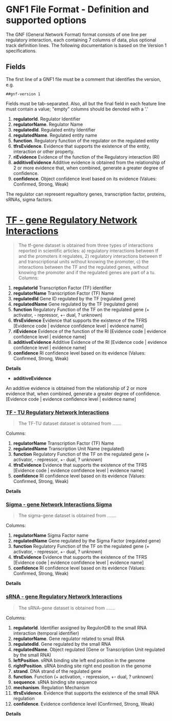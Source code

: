 # GNF1 File Format - Definition and supported options

The GNF (General Network Format) format consists of one line per regulatory interaction, each containing 7 columns of data, 
plus optional track definition lines. The following documentation is based on the Version 1 specifications.


## Fields

The first line of a GNF1 file must be a comment that identifies the version, e.g.

```
##gnf-version 1
```

Fields must be tab-separated. Also, all but the final field in each feature line must contain a value; "empty" columns should be denoted with a '.'

1. **regulatorId**. Regulator Identifier
2. **regulatorName**. Regulator Name
3. **regulatedId**. Regulated entity Identifier
4. **regulatedName**. Regulated entity name
5. **function**. Regulatory function of the regulator on the regulated entity
6. **tfrsEvidence**. Evidence that supports the existence of the entity, interaction or other property.
7. **riEvidence** Evidence of the function of the Regulatory interaction (RI)
8. **additiveEvidence** Additive evidence is obtained from the relationship of 2 or more evidence that, when combined, generate a greater degree of confidence.
9. **confidence**. Object confidence level based on  its evidence (Values: Confirmed, Strong, Weak)

The regulator can represent regualtory genes, transcription factor, proteins, sRNAs, sigma factors. 


# [TF - gene Regulatory Network Interactions](http://regulondb.ccg.unam.mx/menu/download/datasets/files/network_tf_gene.txt)

> The tf-gene dataset is obtained from three types of interactions reported in scientific articles: a) regulatory interactions between tf and the promoters it regulates, 2) regulatory interactions between tf and transcriptional units without knowing the promoter, c) the interactions between the TF and the regulated genes, without knowing the promoter and if the regulated genes are part of a tu.
Columns:

1. **regulatorId** Transcription Factor (TF) identifier
2. **regulatorName** Transcription Factor (TF) Name
3. **regulatedId** Gene ID regulated by the TF (regulated gene)
4. **regulatedName** Gene regulated by the TF (regulated gene)
5. **function** Regulatory Function of the TF on the regulated gene (+ activator, - repressor, +- dual, ? unknown) 
6. **tfrsEvidence** Evidence that supports the existence of the TFRS [Evidence code | evidence confidence level | evidence name]
7. **riEvidence** Evidence of the function of the RI [Evidence code | evidence confidence level | evidence name]
8. **additiveEvidence** Additive Evidence of the RI [Evidence code | evidence confidence level | evidence name]
9. **confidence** RI confidence level based on its evidence (Values: Confirmed, Strong, Weak)


**Details**

- **additiveEvidence** 

An additive evidence is obtained from the relationship of 2 or more evidence that, when combined, generate a greater degree of confidence. [Evidence code | evidence confidence level | evidence name]



### [TF - TU Regulatory Network Interactions](http://regulondb.ccg.unam.mx/menu/download/datasets/files/network_tf_tu.txt)

> The TF-TU dataset dataset is obtained from .......

Columns:

1. **regulatorName** Transcription Factor (TF) Name
2. **regulatedName** Transcription Unit Name (regulated)
3. **function** Regulatory Function of the TF on the regulated gene (+ activator, - repressor, +- dual, ? unknown) 
4. **tfrsEvidence** Evidence that supports the existence of the TFRS [Evidence code | evidence confidence level | evidence name]
5. **confidence** RI confidence level based on its evidence (Values: Confirmed, Strong, Weak)


**Details**


### [Sigma - gene Network Interactions Sigma ](http://regulondb.ccg.unam.mx/menu/download/datasets/files/network_sigma_gene.txt)

> The sigma-gene dataset is obtained from .......

Columns:

1. **regulatorName** Sigma Factor name
2. **regulatedName** Gene regulated by the Sigma Factor (regulated gene)
3. **function** Regulatory Function of the TF on the regulated gene (+ activator, - repressor, +- dual, ? unknown) 
4. **tfrsEvidence** Evidence that supports the existence of the TFRS [Evidence code | evidence confidence level | evidence name]
5. **confidence** RI confidence level based on its evidence (Values: Confirmed, Strong, Weak)


**Details**



### [sRNA - gene Regulatory Network Interactions](http://regulondb.ccg.unam.mx/menu/download/datasets/files/sRNABindingSiteSet.txt)

> The sRNA-gene dataset is obtained from .......

Columns:

1. **regulatorId**.  Identifier assigned by RegulonDB to the small RNA interaction (temporal identifier)
2. **regulatorName**. Gene regulator related to small RNA
3. **regulatedId**. Gene regulated by the small RNA
4. **regulatedName**. Object regulated (Gene or Transcription Unit regulated by the small RNA)
5. **leftPosition**. sRNA binding site left end position in the genome
6. **rightPosition**. sRNA binding site right end position in the genome
7. **strand**. DNA strand of the regulated gene
8. **function**. Function (+ activation, - repression, +- dual, ? unknown)
9. **sequence**. sRNA binding site sequence
10. **mechanism**. Regulation Mechanism
11. **tfrsEvidence**. Evidence that supports the existence of the small RNA regulation
12. **confidence**. Evidence confidence level (Confirmed, Strong, Weak)


**Details**
